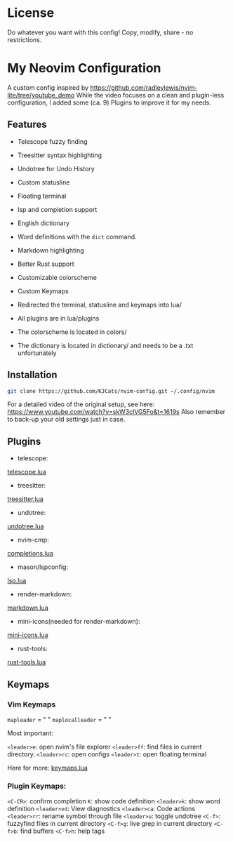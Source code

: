 # License
Do whatever you want with this config! Copy, modify, share - no restrictions.

# My Neovim Configuration

A custom config inspired by https://github.com/radleylewis/nvim-lite/tree/youtube_demo
While the video focuses on a clean and plugin-less configuration,
I added some (ca. 9) Plugins to improve it for my needs.

## Features

- Telescope fuzzy finding
- Treesitter syntax highlighting
- Undotree for Undo History
- Custom statusline
- Floating terminal
- lsp and completion support
- English dictionary
- Word definitions with the `dict` command.
- Markdown highlighting
- Better Rust support
- Customizable colorscheme
- Custom Keymaps

- Redirected the terminal, statusline and keymaps into lua/
- All plugins are in lua/plugins
- The colorscheme is located in colors/
- The dictionary is located in dictionary/ and needs to be a .txt unfortunately


## Installation
```bash
git clone https://github.com/KJCats/nvim-config.git ~/.config/nvim

```

For a detailed video of the original setup, see here: https://www.youtube.com/watch?v=skW3clVG5Fo&t=1619s
Also remember to back-up your old settings just in case.

## Plugins

- telescope:

[telescope.lua](./lua/plugins/telescope.lua)

- treesitter:

[treesitter.lua](./lua/plugins/treesitter.lua)

- undotree:

[undotree.lua](./lua/plugins/undotree.lua)

- nvim-cmp:

[completions.lua](./lua/plugins/completions.lua)

- mason/lspconfig:

[lsp.lua](./lua/plugins/lsp.lua)

- render-markdown:

[markdown.lua](./lua/plugins/markdown.lua)

- mini-icons(needed for render-markdown):

[mini-icons.lua](./lua/plugins/mini-icons.lua)

- rust-tools:

[rust-tools.lua](./lua/plugins/rust-tools.lua)

## Keymaps

### Vim Keymaps

`mapleader` = " "
`maplocalleader` = " "

Most important:

`<leader>e`: open nvim's file explorer
`<leader>ff`: find files in current directory. 
`<leader>rc`: open configs
`<leader>t`: open floating terminal

Here for more:
[keymaps.lua](./lua/keymaps.lua)

### Plugin Keymaps:

`<C-CR>`: confirm completion
`K`: show code definition
`<leader>k`: show word definition
`<leader>vd`: View diagnostics
`<leader>ca`: Code actions
`<leader>rr`: rename symbol through file
`<leader>u`: toggle undotree
`<C-f>`: fuzzyfind files in current directory
`<C-f>g`: live grep in current directory
`<C-f>b`: find buffers
`<C-f>h`: help tags
